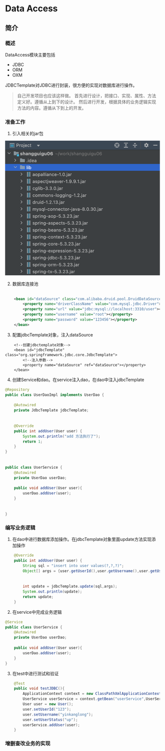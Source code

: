 # Data Access

## 简介
### 概述
DataAccess模块主要包括
* JDBC
* ORM
* OXM

JDBCTemplate对JDBC进行封装，很方便的实现对数据库进行操作。

> 自己开发项目也应该这样做。
> 首先进行设计，把接口、实现、属性、方法定义好。遵循从上到下的设计。
> 然后进行开发，根据具体的业务逻辑实现方法的内容。遵循从下到上的开发。
### 准备工作

1. 引入相关的jar包

![](image/2022-10-10-08-50-01.png)

2. 数据库连接池

```xml

    <bean id="dataSource" class="com.alibaba.druid.pool.DruidDataSource">
        <property name="driverClassName" value="com.mysql.jdbc.Driver"></property>
        <property name="url" value="jdbc:mysql://localhost:3310/user"></property>
        <property name="username" value="root"></property>
        <property name="password" value="123456"></property>
    </bean>
```

3. 配置jdbcTemplate对象，注入dataSource

```
    <!--创建jdbctemplate对象-->
    <bean id="jdbcTemplate" class="org.springframework.jdbc.core.JdbcTemplate">
        <!--注入参数-->
        <property name="dataSource" ref="dataSource"></property>
    </bean>
```


4. 创建Service和dao。在service注入dao，在dao中注入jdbcTemplate

```java
@Repository
public class UserDaoImpl implements UserDao {
    
    @Autowired
    private JdbcTemplate jdbcTemplate;
    
    
    @Override
    public int addUser(User user) {
        System.out.println("add 方法执行了");
        return 1;
    }
}


public class UserService {
    @Autowired
    private UserDao userDao;

    public void addUser(User user){
        userDao.addUser(user);
    }


}
```

### 编写业务逻辑
1. 在dao中进行数据库添加操作。在jdbcTemplate对象里面update方法实现添加操作

```java
    @Override
    public int addUser(User user) {
        String sql = "insert into user values(?,?,?)";
        Object[] args = {user.getUserId(),user.getUsername(),user.getUserStatus()};


        int update = jdbcTemplate.update(sql,args);
        System.out.println(update);
        return update;
    }
```
2. 在service中完成业务逻辑

```java
@Service
public class UserService {
    @Autowired
    private UserDao userDao;

    public void addUser(User user){
        userDao.addUser(user);
    }
}
```

3. 在test中进行测试和验证

```java
    @Test
    public void testJDBC(){
        ApplicationContext context = new ClassPathXmlApplicationContext("bean01.xml");
        UserService userService = context.getBean("userService",UserService.class);
        User user = new User();
        user.setUserId("123");
        user.setUsername("yinkanglong");
        user.setUserStatus("up");
        userService.addUser(user);
    }
```

### 增删查改业务的实现